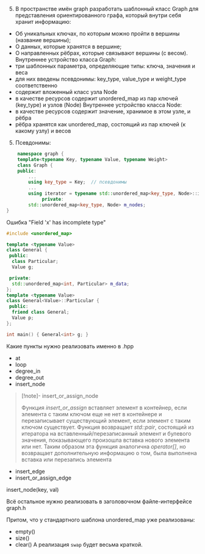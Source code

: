5) В пространстве имён graph разработать шаблонный класс Graph для представления ориентированного графа, который внутри себя хранит информацию:
-  Об уникальных ключах, по которым можно пройти в вершины (название вершины);
- О данных, которые хранятся в вершине;
-  О направленных рёбрах, которые связывают вершины (с весом).
Внутреннее устройство класса Graph:
- три шаблонных параметра, определяющие типы: ключа, значения и веса
- для них введены псевдонимы: key_type, value_type и weight_type соответственно
- содержит вложенный класс узла Node
- в качестве ресурсов содержит unordered_map из пар ключей (key_type) и узлов (Node)
Внутреннее устройство класса Node:
- в качестве ресурсов содержит значение, хранимое в этом узле, и рёбра
- рёбра хранятся как unordered_map, состоящий из пар ключей (к какому узлу) и весов

5. Псевдонимы:
```cpp
    namespace graph {
    template<typename Key, typename Value, typename Weight>
    class Graph {
    public:
	    ...
	    using key_type = Key;  // псевдонимы
	    ...
	    using iterator = typename std::unordered_map<key_type, Node>::iterator;
		     private:
        std::unordered_map<key_type, Node> m_nodes;
}
```

Ошибка "Field 'x' has incomplete type"

```cpp
#include <unordered_map>

template <typename Value>
class General {
 public:
  class Particular;
  Value g;

 private:
  std::unordered_map<int, Particular> m_data;
};
template <typename Value>
class General<Value>::Particular {
 public:
  friend class General;
  Value p;
};

int main() { General<int> g; }
```

Какие пункты нужно реализовать именно в .hpp

- at
- loop
- degree_in
- degree_out
- insert_node

> [!note]- insert_or_assign_node
> 
> Функция _insert_or_assign_ вставляет элемент в контейнер, если элемента с таким
>  ключом еще не нет в контейнере и перезаписывает существующий элемент, если
>  элемент с таким ключом существует. Функция возвращает _std::pair_, состоящий из
>  итератора на вставленный/перезаписанный элемент и булевого значения,
>  показывающего произошла вставка нового элемента или нет. Таким образом эта
>  функция аналогична _operator[]_, но возвращает дополнительную информацию о том, была выполнена вставка или перезапись элемента
- insert_edge
- insert_or_assign_edge

insert_node(key, val)


Всё остальное нужно реализовать в заголовочном файле-интерфейсе graph.h

Притом, что у стандартного шаблона unordered_map уже реализованы:

- empty()
- size()
- clear()
А реализация `swap` будет весьма краткой.
